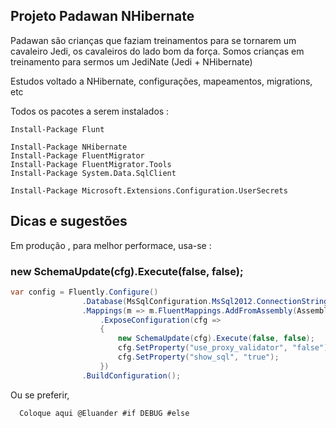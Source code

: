 ## Projeto Padawan NHibernate
Padawan são crianças que faziam treinamentos para se tornarem um cavaleiro Jedi, os cavaleiros do lado bom da força.
Somos crianças em treinamento para sermos um JediNate (Jedi + NHibernate)

Estudos voltado a NHibernate, configurações, mapeamentos, migrations, etc

Todos os pacotes a serem instalados :
```
Install-Package Flunt

Install-Package NHibernate
Install-Package FluentMigrator
Install-Package FluentMigrator.Tools
Install-Package System.Data.SqlClient

Install-Package Microsoft.Extensions.Configuration.UserSecrets
```
## Dicas e sugestões

Em produção , para melhor performace, usa-se :
### new SchemaUpdate(cfg).Execute(false, false);

```csharp
var config = Fluently.Configure()
                .Database(MsSqlConfiguration.MsSql2012.ConnectionString(AppSettings.ConnectionString))
                .Mappings(m => m.FluentMappings.AddFromAssembly(Assembly.GetExecutingAssembly()))
                    .ExposeConfiguration(cfg =>
                    {
                        new SchemaUpdate(cfg).Execute(false, false);
                        cfg.SetProperty("use_proxy_validator", "false");
                        cfg.SetProperty("show_sql", "true");
                    })
                .BuildConfiguration();
```
Ou se preferir,
```
  Coloque aqui @Eluander #if DEBUG #else
```

